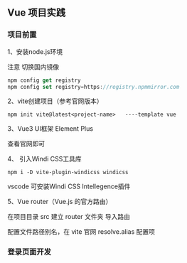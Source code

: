 ## Vue 项目实践

### 项目前置

1、安装node.js环境

注意 切换国内镜像

```js
npm config get registry
npm config set registry=https://registry.npmmirror.com
```

2、vite创建项目（参考官网版本）

```JS
npm init vite@latest<project-name>   ----template vue
```

3、Vue3 UI框架 Element Plus

查看官网即可

4、 引入Windi CSS工具库

`npm i -D vite-plugin-windicss windicss`

vscode 可安装Windi CSS Intellegence插件

5、Vue router（Vue.js 的官方路由）

在项目目录 src 建立 router 文件夹 导入路由

配置文件路径别名，在 vite 官网 resolve.alias 配置项

### 登录页面开发

